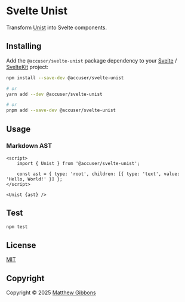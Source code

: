 # Svelte Unist

Transform [Unist](https://github.com/syntax-tree/unist) into Svelte components.

## Installing

Add the `@accuser/svelte-unist` package dependency to your [Svelte](https://svelte.dev) / [SvelteKit](https://kit.svelte.dev) project:

```sh
npm install --save-dev @accuser/svelte-unist

# or
yarn add --dev @accuser/svelte-unist

# or
pnpm add --save-dev @accuser/svelte-unist
```

## Usage

### Markdown AST

```svelte
<script>
	import { Unist } from '@accuser/svelte-unist';

	const ast = { type: 'root', children: [{ type: 'text', value: 'Hello, World!' }] };
</script>

<Unist {ast} />
```

## Test

```sh
npm test
```

## License

[MIT](LICENSE)

## Copyright

Copyright &copy; 2025 [Matthew Gibbons](https://github.com/accuser)
